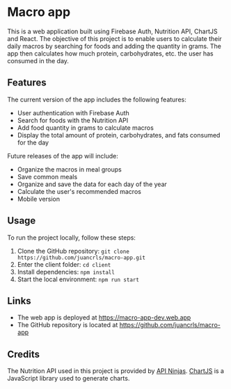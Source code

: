 # Macro app

This is a web application built using Firebase Auth, Nutrition API, ChartJS and React. The objective of this project is to enable users to calculate their daily macros by searching for foods and adding the quantity in grams. The app then calculates how much protein, carbohydrates, etc. the user has consumed in the day.

## Features

The current version of the app includes the following features:

- User authentication with Firebase Auth
- Search for foods with the Nutrition API
- Add food quantity in grams to calculate macros
- Display the total amount of protein, carbohydrates, and fats consumed for the day

Future releases of the app will include:

- Organize the macros in meal groups
- Save common meals
- Organize and save the data for each day of the year
- Calculate the user's recommended macros
- Mobile version

## Usage

To run the project locally, follow these steps:

1. Clone the GitHub repository: `git clone https://github.com/juancrls/macro-app.git`
2. Enter the client folder: `cd client`
3. Install dependencies: `npm install`
4. Start the local environment: `npm run start`

## Links

- The web app is deployed at https://macro-app-dev.web.app
- The GitHub repository is located at https://github.com/juancrls/macro-app

## Credits

The Nutrition API used in this project is provided by [API Ninjas](https://api-ninjas.com/). 
[ChartJS](https://www.chartjs.org) is a JavaScript library used to generate charts.
